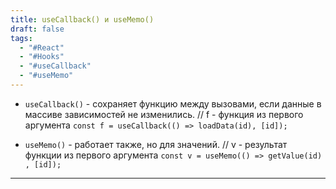 ```yaml
---
title: useCallback() и useMemo()
draft: false
tags:
  - "#React"
  - "#Hooks"
  - "#useCallback"
  - "#useMemo"
---
```

* `useCallback()` - сохраняет функцию между вызовами, если данные в массиве зависимостей не изменились. 
// f - функция из первого аргумента
`const f = useCallback(() => loadData(id), [id]);`

* `useMemo()` - работает также, но для значений.
// v - результат функции из первого аргумента
`const v = useMemo(() => getValue(id) , [id]);`

_____
